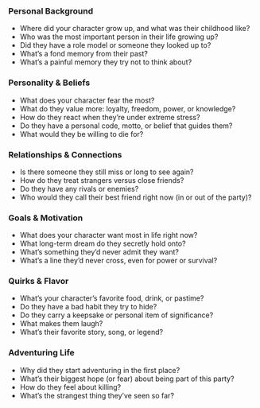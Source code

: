 ### **Personal Background**

- Where did your character grow up, and what was their childhood like?
- Who was the most important person in their life growing up?
- Did they have a role model or someone they looked up to?
- What’s a fond memory from their past?
- What’s a painful memory they try not to think about?

### **Personality & Beliefs**

- What does your character fear the most?
- What do they value more: loyalty, freedom, power, or knowledge?
- How do they react when they’re under extreme stress?
- Do they have a personal code, motto, or belief that guides them?
- What would they be willing to die for?

### **Relationships & Connections**

- Is there someone they still miss or long to see again?
- How do they treat strangers versus close friends?
- Do they have any rivals or enemies?
- Who would they call their best friend right now (in or out of the party)?

### **Goals & Motivation**

- What does your character want most in life right now?
- What long-term dream do they secretly hold onto?
- What’s something they’d never admit they want?
- What’s a line they’d never cross, even for power or survival?

### **Quirks & Flavor**

- What’s your character’s favorite food, drink, or pastime?
- Do they have a bad habit they try to hide?
- Do they carry a keepsake or personal item of significance?
- What makes them laugh?
- What’s their favorite story, song, or legend?

### **Adventuring Life**

- Why did they start adventuring in the first place?
- What’s their biggest hope (or fear) about being part of this party?
- How do they feel about killing?
- What’s the strangest thing they’ve seen so far?